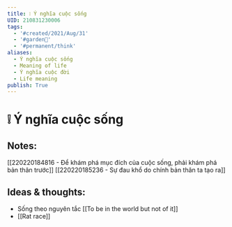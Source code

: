 ```yaml
---
title: ❕ Ý nghĩa cuộc sống
UID: 210831230006
tags:
  - '#created/2021/Aug/31'
  - '#garden🏡'
  - '#permanent/think'
aliases:
  - Ý nghĩa cuộc sống
  - Meaning of life
  - Ý nghĩa cuộc đời
  - Life meaning
publish: True
---
```

# ❕ Ý nghĩa cuộc sống

## Notes:
[[220220184816 - Để khám phá mục đích của cuộc sống, phải khám phá bản thân trước]]
[[220220185236 - Sự đau khổ do chính bản thân ta tạo ra]]

## Ideas & thoughts:
- Sống theo nguyên tắc [[To be in the world but not of it]]
- [[Rat race]]